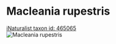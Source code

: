 
Macleania rupestris
===================
  
[iNaturalist taxon id: 465065](https://www.inaturalist.org/taxa/465065)  
![Macleania rupestris](https://inaturalist-open-data.s3.amazonaws.com/photos/174353161/medium.jpg)